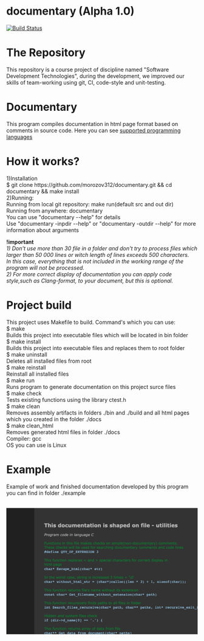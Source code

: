 # documentary (Alpha 1.0)
[![Build Status](https://travis-ci.org/morozov312/geometry.svg?branch=master)](https://travis-ci.org/github/morozov312/documentary)
# The Repository
This repository is a course project of discipline named "Software Development Technologies", during the development, we improved our skills of team-working using git, CI, code-style and unit-testing.
# Documentary
This program compiles documentation in html page format based on comments in source code. Here you can see  [supported programming languages](https://github.com/morozov312/documentary/wiki)
# How it works?
<p>
1)Installation </br>
  $ git clone https://github.com/morozov312/documentary.git && cd documentary && make install </br>
2)Running: </br>
  Running from local git repository: make run(default src and out dir)</br>
  Running from anywhere: documentary <args> </br>
  You can use "documentary --help" for details </br>
  Use "documentary -inpdir --help" or "documentary -outdir --help" for more information about arguments </br>
</p>
<b>!important</b></br>
<i>1) Don't use more than 30 file in a folder and don't try to process files which larger than 
50 000 lines or witch length of lines exceeds 500 characters. </br>
In this case, everything that is not included in the working range of the program will not be processed. </br>
2) For more correct display of documentation you can apply code style,such as Clang-format, to your document, but this is optional.</i>
<h1>Project build</h1>
<p>
This project uses Makefile to build. Command's which you can use: </br>
$ make </br>
Builds this project into executable files which will be located in bin folder </br>
$ make install </br>
Builds this project into executable files and replaces them to root folder </br>
$ make uninstall </br>
Deletes all installed files from root </br>
$ make reinstall </br>
Reinstall all installed files </br>
$ make run </br>
Runs program to generate documentation on this project surce files </br>
$ make check </br>
Tests existing functions using the library ctest.h </br>
$ make clean </br>
Removes assembly artifacts in folders ./bin and ./build and all html pages which you created in the folder ./docs </br>
$ make clean_html </br>
Removes generated html files in folder ./docs </br>
Compiler: gcc </br> OS you can use is Linux</br>
</p>
<h1>Example</h1>
Example of work and finished documentation developed by this program you can find in folder ./example </br></br> 
<p align="center">
  <img alt="example" src="./img/ex.png">
</p>

